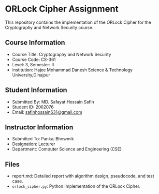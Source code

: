 # ORLock Cipher Assignment
This repository contains the implementation of the ORLock Cipher for the Cryptography and Network Security course.

## Course Information
- Course Title: Cryptography and Network Security
- Course Code: CS-361
- Level: 3, Semester: II
- Institution: Hajee Mohammad Danesh Science & Technology University,Dinajpur

## Student Information
- Submitted By: MD. Safayat Hossain Safin
- Student ID: 2002076
- Email: safinhossain631@gmail.com

## Instructor Information
- Submitted To: Pankaj Bhowmik
- Designation: Lecturer
- Department: Computer Science and Engineering (CSE)

## Files
- report.md: Detailed report with algorithm design, pseudocode, and test case.
- `orlock_cipher.py`: Python implementation of the ORLock Cipher.
